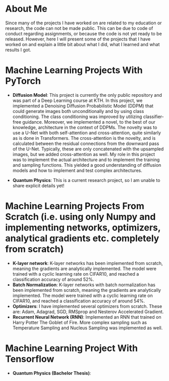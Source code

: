 # About Me
Since many of the projects I have worked on are related to my education or research, the code can not be made public. This can be due to code of conduct regarding assignments, or because the code is not yet ready to be released. However, here I will present some of the projects that I have worked on and explain a little bit about what I did, what I learned and what results I got.

# Machine Learning Projects With PyTorch
* __Diffusion Model__: This project is currently the only public repository and was part of a Deep Learning course at KTH. In this project, we implemented a Denoising Diffusion Probabilistic Model (DDPM) that could generate images both unconditionally and by using class conditioning. The class conditioning was improved by utilizing classifier-free guidance. Moreover, we implemented a novel, to the best of our knowledge, architecture in the context of DDPMs. The novelty was to use a U-Net with both self-attention and cross-attention, quite similarly as is done in Transformers. The cross-attention is the novelty, and is calculated between the residual connections from the downward pass of the U-Net. Typically, these are only concatenated with the upsampled images, but we added cross-attention as well. My role in this project was to implement the actual architecture and to implement the training and sampling functions. This yielded a good understanding of diffusion models and how to implement and test complex architectures.

* __Quantum Physics__: This is a current research project, so I am unable to share explicit details yet!

# Machine Learning Projects From Scratch (i.e. using only Numpy and implementing networks, optimizers, analytical gradients etc. completely from scratch)
* __K-layer network__: K-layer networks has been implemented from scratch, meaning the gradients are analytically implemented. The model were trained with a cyclic learning rate on CIFAR10, and reached a classification accuracy of around 52%.
* __Batch Normalization__: K-layer networks with batch normalization has been implemented from scratch, meaning the gradients are analytically implemented. The model were trained with a cyclic learning rate on CIFAR10, and reached a classification accuracy of around 54%.
* __Optimizers__: I have implemented several optimizers from scratch. These are: Adam, Adagrad, SGD, RMSprop and Nesterov Accelerated Gradient.
* __Recurrent Neural Network (RNN)__: Implemented an RNN that trained on Harry Potter The Goblet of Fire. More complex sampling such as Temperature Sampling and Nucleus Sampling was implemented as well.

# Machine Learning Project With Tensorflow
* __Quantum Physics (Bachelor Thesis)__:
